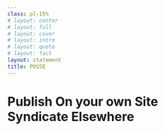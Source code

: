 ```yaml
---
class: pl-15%
# layout: center
# layout: full
# layout: cover
# layout: intro
# layout: quote
# layout: fact
layout: statement
title: POSSE
---
```


<h1><strong class="color:accent">P</strong>ublish <strong class="color:accent">O</strong>n your own <strong class="color:accent">S</strong>ite<br><strong class="color:accent">S</strong>yndicate <strong class="color:accent">E</strong>lsewhere</h1>

<!--
https://personalsit.es/
https://youtu.be/X3SrZuH00GQ?si=VrhSjngUJshKC9-k&t=742

PESOS

Qui Zach spiega come ha esportato i tweets e li ha importati nel suo sito
https://youtu.be/X3SrZuH00GQ?si=pZH1UM17OCPEPJ72&t=897

https://web0.small-web.org/

https://quitsocialmedia.club/
-->
